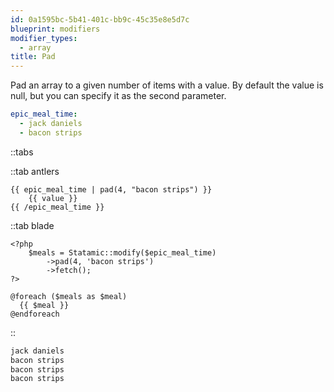 ```yaml
---
id: 0a1595bc-5b41-401c-bb9c-45c35e8e5d7c
blueprint: modifiers
modifier_types:
  - array
title: Pad
---
```

Pad an array to a given number of items with a value. By default the value is null, but you can specify it as the second parameter.

```yaml
epic_meal_time:
  - jack daniels
  - bacon strips
```

::tabs

::tab antlers
```antlers
{{ epic_meal_time | pad(4, "bacon strips") }}
    {{ value }}
{{ /epic_meal_time }}
```
::tab blade
```blade
<?php
    $meals = Statamic::modify($epic_meal_time)
        ->pad(4, 'bacon strips')
        ->fetch();
?>

@foreach ($meals as $meal)
  {{ $meal }}
@endforeach
```
::

```html
jack daniels
bacon strips
bacon strips
bacon strips
```
